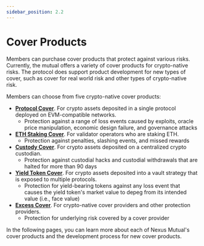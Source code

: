 ```yaml
---
sidebar_position: 2.2
---
```


# Cover Products

Members can purchase cover products that protect against various risks. Currently, the mutual offers a variety of cover products for crypto-native risks. The protocol does support product development for new types of cover, such as cover for real world risk and other types of crypto-native risk.

Members can choose from five crypto-native cover products:
* [**Protocol Cover**](/overview/cover-products/protocol-cover). For crypto assets deposited in a single protocol deployed on EVM-compatible networks.
  * Protection against a range of loss events caused by exploits, oracle price manipulation, economic design failure, and governance attacks
* [**ETH Staking Cover**](/overview/cover-products/eth-staking-cover). For validator operators who are staking ETH.
  * Protection against penalties, slashing events, and missed rewards
* [**Custody Cover**](/overview/cover-products/custody-cover). For crypto assets deposited on a centralized crypto custodian.
  * Protection against custodial hacks and custodial withdrawals that are halted for more than 90 days
* [**Yield Token Cover**](/overview/cover-products/yield-token-cover). For crypto assets deposited into a vault strategy that is exposed to multiple protocols.
  * Protection for yield-bearing tokens against any loss event that causes the yield token's market value to depeg from its intended value (i.e., face value)
* [**Excess Cover**](/overview/cover-products/excess-cover). For crypto-native cover providers and other protection providers.
  * Protection for underlying risk covered by a cover provider

In the following pages, you can learn more about each of Nexus Mutual's cover products and the development process for new cover products.
